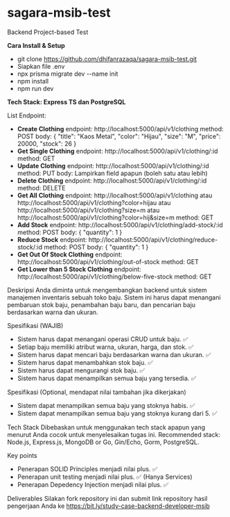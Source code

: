 # sagara-msib-test

Backend Project-based Test

**Cara Install & Setup**
- git clone https://github.com/dhifanrazaqa/sagara-msib-test.git
- Siapkan file .env
- npx prisma migrate dev --name init
- npm install
- npm run dev

**Tech Stack: Express TS dan PostgreSQL**

List Endpoint:
- **Create Clothing**
  endpoint: http://localhost:5000/api/v1/clothing
  method: POST
  body: {
    "title": "Kaos Metal",
    "color": "Hijau",
    "size": "M",
    "price": 20000,
    "stock": 26
  }
- **Get Single Clothing**
  endpoint: http://localhost:5000/api/v1/clothing/:id
  method: GET
- **Update Clothing**
  endpoint: http://localhost:5000/api/v1/clothing/:id
  method: PUT
  body: Lampirkan field apapun (boleh satu atau lebih)
- **Delete Clothing**
  endpoint: http://localhost:5000/api/v1/clothing/:id
  method: DELETE
- **Get All Clothing**
  endpoint: http://localhost:5000/api/v1/clothing
      atau  http://localhost:5000/api/v1/clothing?color=hijau
      atau  http://localhost:5000/api/v1/clothing?size=m
      atau  http://localhost:5000/api/v1/clothing?color=hij&size=m
  method: GET
- **Add Stock**
  endpoint: http://localhost:5000/api/v1/clothing/add-stock/:id
  method: POST
  body: {
    "quantity": 1
  }
- **Reduce Stock**
  endpoint: http://localhost:5000/api/v1/clothing/reduce-stock/:id
  method: POST
  body: {
    "quantity": 1
  }
- **Get Out Of Stock Clothing**
  endpoint: http://localhost:5000/api/v1/clothing/out-of-stock
  method: GET
- **Get Lower than 5 Stock Clothing**
  endpoint: http://localhost:5000/api/v1/clothing/below-five-stock
  method: GET

Deskripsi
Anda diminta untuk mengembangkan backend untuk sistem manajemen inventaris sebuah toko baju. Sistem ini harus dapat menangani pembaruan stok baju, penambahan baju baru, dan pencarian baju berdasarkan warna dan ukuran.

Spesifikasi (WAJIB)
- Sistem harus dapat menangani operasi CRUD untuk baju. ✅
- Setiap baju memiliki atribut warna, ukuran, harga, dan stok. ✅
- Sistem harus dapat mencari baju berdasarkan warna dan ukuran. ✅
- Sistem harus dapat menambahkan stok baju. ✅
- Sistem harus dapat mengurangi stok baju. ✅
- Sistem harus dapat menampilkan semua baju yang tersedia. ✅

Spesifikasi (Optional, mendapat nilai tambahan jika dikerjakan)
- Sistem dapat menampilkan semua baju yang stoknya habis. ✅
- Sistem dapat menampilkan semua baju yang stoknya kurang dari 5. ✅

Tech Stack
Dibebaskan untuk menggunakan tech stack apapun yang menurut Anda cocok untuk menyelesaikan tugas ini. Recommended stack: Node.js, Express.js, MongoDB or Go, Gin/Echo, Gorm, PostgreSQL.

Key points
- Penerapan SOLID Principles menjadi nilai plus. ✅
- Penerapan unit testing menjadi nilai plus. ✅ (Hanya Services)
- Penerapan Depedency Injection menjadi nilai plus. ✅

Deliverables
Silakan fork repository ini dan submit link repository hasil pengerjaan Anda ke https://bit.ly/study-case-backend-developer-msib
